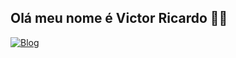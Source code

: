 ## Olá meu nome é Victor Ricardo 👋😁

[![Blog](https://img.shields.io/badge/LinkedIn-0077B5?style=for-the-badge&logo=linkedin&logoColor=white)]()
